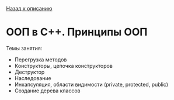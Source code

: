 [Назад к описанию](../../README.md)

# ООП в С++. Принципы ООП

Темы занятия:
- Перегрузка методов
- Конструкторы, цепочка конструкторов
- Деструктор
- Наследование
- Инкапсуляция, области видимости (private, protected, public)
- Создание дерева классов